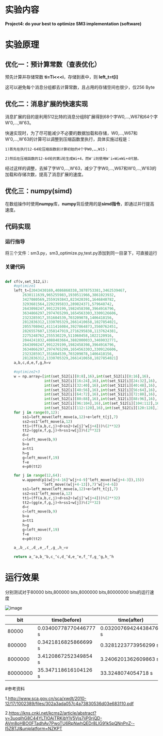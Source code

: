 # 实验内容

**Project4: do your best to optimize SM3 implementation (software)**

# 实验原理

## 优化一：预计算常数（查表优化）

预先计算并存储常数 **ti=Ti<<<i**，存储到表中，则 **left_t=t[i]**

这可以避免每个消息分组都去计算常数，且占用的存储空间也很少，仅256 Byte


## 优化二：消息扩展的快速实现

消息扩展的目的是利用512比特的消息分组B扩展得到68个字W0,…,W67和64个字W′0,…,W′63。

快速实现时，为了尽可能减少不必要的数据加载和存储，W0,…,W67和W′0,…,W′63的计算可以调整到压缩函数里执行，具体实施过程是：

```
1)首先在执行12-64轮压缩函数前计算初始的4个字W0,…,W15；

2)然后在压缩函数的12-64轮的第i轮生成Wi+4，而W′i则使用W′i=Wi⊕Wi+4代替。
```

经过这样的调整，去掉了字W′0,…,W′63，减少了字W0,…,W67和W′0,…,W′63的加载和存储次数，提高了消息扩展的速度。


## 优化三：numpy(simd)

在数组操作时使用**numpy**库，**numpy**背后使用的是**simd指令**，即通过并行提高速度。

## 代码实现

### 运行指导

将三个文件：sm3.py，sm3_optimize.py,test.py添加到同一目录下，可直接运行

### 关键代码

```python

def cf(v,set_512,i):
    #optimize1
    left_t=[2043430169,4086860338,3878753381,3462539467, 
        2630111639,965255983,1930511966,3861023932, 
        3427080569,2559193843,823420391,1646840782, 
        3293681564,2292395833,289824371,579648742, 
        2643098247,991229199,1982458398,3964916796, 
        3634866297,2974765299,1654563303,3309126606, 
        2323285917,351604539,703209078,1406418156, 
        2812836312,1330705329,2661410658,1027854021, 
        2055708042,4111416084,3927864873,3560762451, 
        2826557607,1358147919,2716295838,1137624381, 
        2275248762,255530229,511060458,1022120916, 
        2044241832,4088483664,3882000033,3469032771, 
        2643098247,991229199,1982458398,3964916796, 
        3634866297,2974765299,1654563303,3309126606, 
        2323285917,351604539,703209078,1406418156, 
        2812836312,1330705329,2661410658,1027854021]
    a,b,c,d,e,f,g,h=v
    
    #optimize2+3  
    w = np.array=[int(set_512[i][0:8],16),int(set_512[i][8:16],16),
                  int(set_512[i][16:24],16),int(set_512[i][24:32],16),
                  int(set_512[i][32:40],16),int(set_512[i][40:48],16),
                  int(set_512[i][48:56],16),int(set_512[i][56:64],16),
                  int(set_512[i][64:72],16),int(set_512[i][72:80],16),
                  int(set_512[i][80:88],16),int(set_512[i][88:96],16),
                  int(set_512[i][96:104],16),int(set_512[i][104:112],16),
                  int(set_512[i][112:120],16),int(set_512[i][120:128],16)]
    for j in range(0,12):           
        ss1=left_move(left_move(a,12)+e+left_t[j],7)
        ss2=ss1^left_move(a,12)
        tt1=(ff(a,b,c,j)+d+ss2+(w[j]^w[j+4]))%(2**32)
        tt2=(gg(e,f,g,j)+h+ss1+w[j])%(2**32)
        d=c
        c=left_move(b,9)
        b=a
        a=tt1
        h=g
        g=left_move(f,19)
        f=e
        e=p0(tt2)

    for j in range(12,64):
        w.append(p1(w[j+4-16]^w[j+4-9]^left_move((w[j+4-3]),15))
                 ^left_move((w[j+4-13]),7)^w[j+4-6])
        ss1=left_move(left_move(a,12)+e+left_t[j],7)
        ss2=ss1^left_move(a,12)
        tt1=(ff(a,b,c,j)+d+ss2+(w[j]^w[j+4]))%(2**32)
        tt2=(gg(e,f,g,j)+h+ss1+w[j])%(2**32)
        d=c
        c=left_move(b,9)
        b=a
        a=tt1
        h=g
        g=left_move(f,19)
        f=e
        e=p0(tt2)
        
    a_,b_,c_,d_,e_,f_,g_,h_=v
    
    return a_^a,b_^b,c_^c,d_^d,e_^e,f_^f,g_^g,h_^h

```

# 运行效果

分别测试对于80000 bits,800000 bits,8000000 bits,80000000 bits的运行速度

![image](https://github.com/korangar-group42num1/group/assets/129478905/15f60a04-1631-43dc-80d2-5d2c1e1cb001)

bit|time(before)|time(after)
-|-|-
80000|0.03400778770446777 s|0.032007694244384766 s
800000|0.3421816825866699 s|0.3281223773956299 s
8000000|3.4120867252349854 s|3.2406201362609863 s
80000000|35.347118616104126 s|33.3248074054718 s

#参考资料

1.http://www.sca.gov.cn/sca/xwdt/2010-12/17/1002389/files/302a3ada057c4a73830536d03e683110.pdf

2.https://kns.cnki.net/kcms2/article/abstract?v=3uoqIhG8C44YLTlOAiTRKibYlV5Vjs7ijP0rjQD-AVm8oHBO0FTadhAv7PwoTU6RpNwhQEDr8LlG91k5pQNnPnZ--I5ZBTJl&uniplatform=NZKPT








